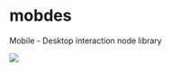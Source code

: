 mobdes
======

Mobile - Desktop interaction node library

![](http://images.freshnessmag.com/wp-content/uploads/2009/09/undrcrwn-mos-def-fall-2009-rbg-jkt-03.jpg)